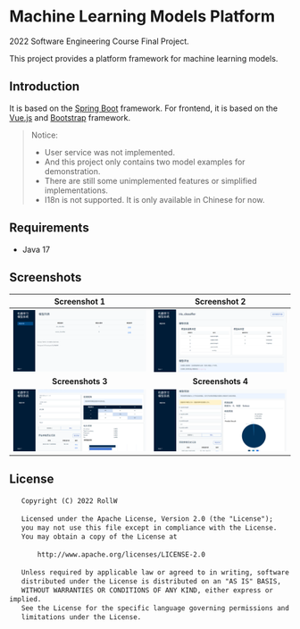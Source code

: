 # Machine Learning Models Platform

2022 Software Engineering Course Final Project.

This project provides a platform framework for machine learning models.

## Introduction

It is based on the [Spring Boot](https://projects.spring.io/spring-boot/) framework.
For frontend, it is based on the [Vue.js](https://vuejs.org/) and [Bootstrap](http://getbootstrap.com/) framework.

> Notice:
> - User service was not implemented.
> - And this project only contains two model examples for demonstration.
> - There are still some unimplemented features or simplified implementations.
> - I18n is not supported. It is only available in Chinese for now.

## Requirements

- Java 17

## Screenshots

|      **Screenshot 1**       |      **Screenshot 2**       |
|:---------------------------:|:---------------------------:|
| ![shot1](screenshots/1.png) | ![shot2](screenshots/2.png) |
|      **Screenshots 3**      |      **Screenshots 4**      |
| ![shot3](screenshots/3.png) | ![shot4](screenshots/4.png) |

## License

```text
   Copyright (C) 2022 RollW

   Licensed under the Apache License, Version 2.0 (the "License");
   you may not use this file except in compliance with the License.
   You may obtain a copy of the License at

       http://www.apache.org/licenses/LICENSE-2.0

   Unless required by applicable law or agreed to in writing, software
   distributed under the License is distributed on an "AS IS" BASIS,
   WITHOUT WARRANTIES OR CONDITIONS OF ANY KIND, either express or implied.
   See the License for the specific language governing permissions and
   limitations under the License.
```
